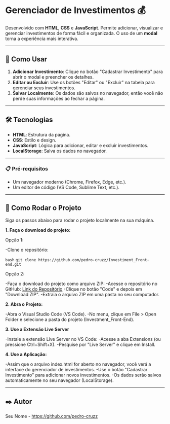 # Gerenciador de Investimentos 💰

Desenvolvido com **HTML**, **CSS** e **JavaScript**. Permite adicionar, visualizar e gerenciar investimentos de forma fácil e organizada. O uso de um **modal** torna a experiência mais interativa.

---

## 🚀 Como Usar

1. **Adicionar Investimento**: Clique no botão "Cadastrar Investimento" para abrir o modal e preencher os detalhes.
2. **Editar ou Excluir**: Use os botões "Editar" ou "Excluir" na tabela para gerenciar seus investimentos.
3. **Salvar Localmente**: Os dados são salvos no navegador, então você não perde suas informações ao fechar a página.

---

## 🛠️ Tecnologias

- **HTML**: Estrutura da página.
- **CSS**: Estilo e design.
- **JavaScript**: Lógica para adicionar, editar e excluir investimentos.
- **LocalStorage**: Salva os dados no navegador.

---

### 📋 Pré-requisitos

- Um navegador moderno (Chrome, Firefox, Edge, etc.).
- Um editor de código (VS Code, Sublime Text, etc.).

---

## 🚀 Como Rodar o Projeto

Siga os passos abaixo para rodar o projeto localmente na sua máquina.

**1. Faça o download do projeto:**

Opção 1:

-Clone o repositório:

```bash```
```git clone https://github.com/pedro-cruzz/Investiment_Front-end.git```
  

Opção 2:

-Faça o download do projeto como arquivo ZIP:
-Acesse o repositório no GitHub: [Link do Repositório](https://github.com/pedro-cruzz/Investiment_Front-end.git)
-Clique no botão "Code" e depois em "Download ZIP".
-Extraia o arquivo ZIP em uma pasta no seu computador.

**2. Abra o Projeto:**

-Abra o Visual Studio Code (VS Code).
-No menu, clique em File > Open Folder e selecione a pasta do projeto (Investment_Front-End).

**3. Use a Extensão Live Server**

-Instale a extensão Live Server no VS Code:
-Acesse a aba Extensions (ou pressione Ctrl+Shift+X).
-Pesquise por "Live Server" e clique em Install.

**4. Use a Aplicação:**

-Assim que o arquivo index.html for aberto no navegador, você verá a interface do gerenciador de investimentos.
-Use o botão "Cadastrar Investimento" para adicionar novos investimentos.
-Os dados serão salvos automaticamente no seu navegador (LocalStorage).

---

## ✒️ Autor
Seu Nome - https://github.com/pedro-cruzz



